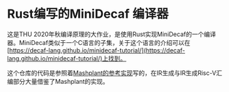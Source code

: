 # Rust编写的MiniDecaf 编译器

这是THU 2020年秋编译原理的大作业，是使用Rust实现MiniDecaf的一个编译器。MiniDecaf类似于一个C语言的子集，关于这个语言的介绍可以在[https://decaf-lang.github.io/minidecaf-tutorial/](https://decaf-lang.github.io/minidecaf-tutorial/)上找到。

这个仓库的代码是参照着[Mashplant的参考实现](https://github.com/decaf-lang/minidecaf/tree/mashplant)写的，在IR生成与IR生成Risc-V汇编部分大量借鉴了Mashplant的实现。

